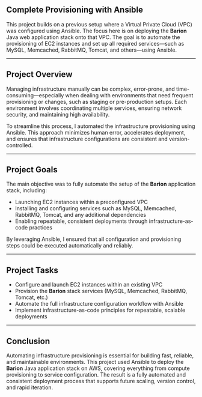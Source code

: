 ## Complete Provisioning with Ansible

This project builds on a previous setup where a Virtual Private Cloud (VPC) was configured using Ansible. The focus here is on deploying the **Barion** Java web application stack onto that VPC. The goal is to automate the provisioning of EC2 instances and set up all required services—such as MySQL, Memcached, RabbitMQ, Tomcat, and others—using Ansible.

---

## Project Overview

Managing infrastructure manually can be complex, error-prone, and time-consuming—especially when dealing with environments that need frequent provisioning or changes, such as staging or pre-production setups. Each environment involves coordinating multiple services, ensuring network security, and maintaining high availability.

To streamline this process, I automated the infrastructure provisioning using Ansible. This approach minimizes human error, accelerates deployment, and ensures that infrastructure configurations are consistent and version-controlled.

---

## Project Goals

The main objective was to fully automate the setup of the **Barion** application stack, including:

* Launching EC2 instances within a preconfigured VPC
* Installing and configuring services such as MySQL, Memcached, RabbitMQ, Tomcat, and any additional dependencies
* Enabling repeatable, consistent deployments through infrastructure-as-code practices

By leveraging Ansible, I ensured that all configuration and provisioning steps could be executed automatically and reliably.

---

## Project Tasks

* Configure and launch EC2 instances within an existing VPC
* Provision the **Barion** stack services (MySQL, Memcached, RabbitMQ, Tomcat, etc.)
* Automate the full infrastructure configuration workflow with Ansible
* Implement infrastructure-as-code principles for repeatable, scalable deployments

---

## Conclusion

Automating infrastructure provisioning is essential for building fast, reliable, and maintainable environments. This project used Ansible to deploy the **Barion** Java application stack on AWS, covering everything from compute provisioning to service configuration. The result is a fully automated and consistent deployment process that supports future scaling, version control, and rapid iteration.


